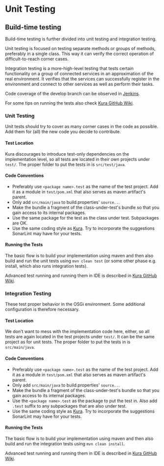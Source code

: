 # Unit Testing

## Build-time testing

Build-time testing is further divided into unit testing and integration testing.

Unit testing is focused on testing separate methods or groups of methods, preferably in a single class. This way it can verify the correct operation of difficult-to-reach corner cases.

Integration testing is a more-high-level testing that tests certain functionality on a group of connected services in an approximation of the real environment. It verifies that the services can successfully register in the environment and connect to other services as well as perform their tasks.

Code coverage of the develop branch can be observed in [Jenkins](https://ci.eclipse.org/kura/).

For some tips on running the tests also check [Kura GitHub Wiki](https://github.com/eclipse/kura/wiki/Development-Environment-Tips-and-Tricks).

### Unit Testing

Unit tests should try to cover as many corner cases in the code as possible. Add them for (all) the new code you decide to contribute.

#### Test Location

Kura discourages to introduce test-only dependencies on the implementation level, so all tests are located in their own projects under `test/`. The proper folder to put the tests in is `src/test/java`.

#### Code Conventions

* Preferably use `<package name>.test` as the name of the test project. Add it as a module in `test/pom.xml` that also serves as maven artifact's parent.
* Only add `src/main/java` to build.properties' `source..`.
* Make the bundle a fragment of the class-under-test's bundle so that you gain access to its internal packages.
* Use the same package for the test as the class under test. Subpackages are OK.
* Use the same coding style as [Kura](https://github.com/eclipse/kura/blob/develop/CONTRIBUTING.md#making-your-changes). Try to incorporate the suggestions SonarLint may have for your tests.

#### Running the Tests

The basic flow is to build your implementation using maven and then also build and run the unit tests using `mvn clean test` (or some other phase e.g. install, which also runs integration tests).

Advanced test running and running them in IDE is described in [Kura GitHub Wiki](https://github.com/eclipse/kura/wiki/Development-Environment-Tips-and-Tricks).

### Integration Testing

These test proper behavior in the OSGi environment. Some additional configuration is therefore necessary.

#### Test Location

We don't want to mess with the implementation code here, either, so all tests are again located in the test projects under `test/`. It can be the same project as for unit tests. The proper folder to put the tests in is `src/main/java`.

#### Code Conventions

* Preferably use `<package name>.test` as the name of the test project. Add it as a module in `test/pom.xml` that also serves as maven artifact's parent.
* Only add `src/main/java` to build.properties' `source..`.
* Make the bundle a fragment of the class-under-test's bundle so that you gain access to its internal packages.
* Use the `<package name>.test` as the package to put the test in. Also add `.test` suffix to any subpackages that are also under test.
* Use the same coding style as [Kura](https://github.com/eclipse/kura/blob/develop/CONTRIBUTING.md#making-your-changes). Try to incorporate the suggestions SonarLint may have for your tests.

#### Running the Tests

The basic flow is to build your implementation using maven and then also build and run the integration tests using `mvn clean install`.

Advanced test running and running them in IDE is described in [Kura GitHub Wiki](https://github.com/eclipse/kura/wiki/Development-Environment-Tips-and-Tricks).
